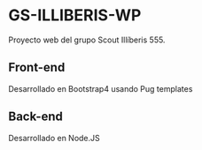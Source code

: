 # GS-ILLIBERIS-WP

Proyecto web del grupo Scout Illíberis 555.

## Front-end

Desarrollado en Bootstrap4 usando Pug templates

## Back-end

Desarrollado en Node.JS